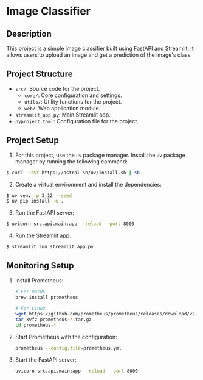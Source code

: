 # Image Classifier

## Description

This project is a simple image classifier built using FastAPI and Streamlit. It allows users to upload an image and get a prediction of the image's class.

## Project Structure

- `src/`: Source code for the project.
  - `core/`: Core configuration and settings.
  - `utils/`: Utility functions for the project.
  - `web/`: Web application module.
- `streamlit_app.py`: Main Streamlit app.
- `pyproject.toml`: Configuration file for the project.

## Project Setup

1. For this project, use the `uv` package manager. Install the `uv` package manager by running the following command:

```bash
$ curl -LsSf https://astral.sh/uv/install.sh | sh
```

2. Create a virtual environment and install the dependencies:

```bash
$ uv venv -p 3.12 --seed
$ uv pip install -e .
```

3. Run the FastAPI server:

```bash
$ uvicorn src.api.main:app --reload --port 8000
```

4. Run the Streamlit app:

```bash
$ streamlit run streamlit_app.py
```

## Monitoring Setup

1. Install Prometheus:
   ```bash
   # For macOS
   brew install prometheus

   # For Linux
   wget https://github.com/prometheus/prometheus/releases/download/v2.49.1/prometheus-2.49.1.linux-amd64.tar.gz
   tar xvfz prometheus-*.tar.gz
   cd prometheus-*
   ```

2. Start Prometheus with the configuration:
   ```bash
   prometheus --config.file=prometheus.yml
   ```

3. Start the FastAPI server:
   ```bash
   uvicorn src.api.main:app --reload --port 8000
   ```
